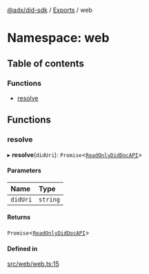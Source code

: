 [@adx/did-sdk](../README.md) / [Exports](../modules.md) / web

# Namespace: web

## Table of contents

### Functions

- [resolve](web.md#resolve)

## Functions

### resolve

▸ **resolve**(`didUri`): `Promise`<[`ReadOnlyDidDocAPI`](../classes/ReadOnlyDidDocAPI.md)\>

#### Parameters

| Name | Type |
| :------ | :------ |
| `didUri` | `string` |

#### Returns

`Promise`<[`ReadOnlyDidDocAPI`](../classes/ReadOnlyDidDocAPI.md)\>

#### Defined in

[src/web/web.ts:15](https://github.com/bluesky-social/bluesky-prototype/blob/05593da/did-sdk/src/web/web.ts#L15)
